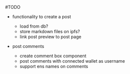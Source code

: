 
#TODO
- functionality to create a post
    - load from db?
    - store markdown files on ipfs?
    - link post preview to post page 

- post comments 
    - create comment box component 
    - post comments with connected wallet as username 
    - support ens names on comments 
